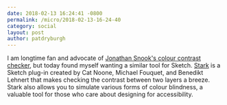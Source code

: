 ```yaml
---
date: 2018-02-13 16:24:41 -0800
permalink: /micro/2018-02-13-16-24-40
category: social
layout: post
author: patdryburgh
---
```


I am longtime fan and advocate of [Jonathan Snook's colour contrast checker][js], but today found myself wanting a similar tool for Sketch. [Stark][st] is a Sketch plug-in created by Cat Noone, Michael Fouquet, and Benedikt Lehnert that makes checking the contrast between two layers a breeze. Stark also allows you to simulate various forms of colour blindness, a valuable tool for those who care about designing for accessibility.

[js]: https://snook.ca/technical/colour_contrast/colour.html
[st]: http://www.getstark.co/